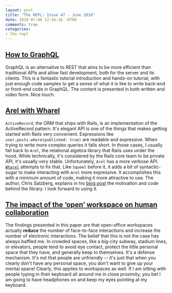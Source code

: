 ```yaml
---
layout: post
title: "The REPL: Issue 47 - June 2018"
date: 2018-07-06 12:56:16 -0700
comments: true
categories:
- the repl
---
```


## [How to GraphQL][1]

GraphQL is an alternative to REST that aims to be more efficient than traditional APIs and allow fast development, both for the server and its clients. This is a fantastic tutorial introduction and hands-on tutorial, with just enough code samples to get a sense of what it is like to write back-end or front-end code in GraphQL. The content is presented in both written and video form. Nice touch.

## [Arel with Wharel][2]

`ActiveRecord`, the ORM that ships with Rails, is an implementation of the ActiveRecord pattern. It's elegant API is one of the things that makes getting started with Rails very convenient. Expressions like `user.posts.where(published: true)` are readable and expressive. When trying to write more complex queries it falls short. In those cases, I usually fall back to `Arel`, the relational algebra library that Rails uses under the hood. While technically, it's considered by the Rails core team to be private API, it's usually very stable. Unfortunately, `Arel` has a more verbose API. [`Wharel`][2] attempts to fix that. Like `Squeel` before it, it adds a bit of syntactic-sugar to make interacting with `Arel` more expressive. It accomplishes this with a minimum amount of code, making it more attractive to use. The author, Chris Salzberg, explains in his [blog post][2] the motivation and code behind the library. I look forward to using it.

## [The impact of the ‘open’ workspace on human collaboration][3]

The findings presented in this paper are that open-office workspaces actually **reduce** the number of face-to-face interactions and increase the number of electronic interactions. The belief that this is not the case has always baffled me. In crowded spaces, like a big-city subway, stadium lines, or elevators, people tend to avoid eye contact, protect the little personal space that they have, and generally keep to themselves. It's a defense mechanism. It's not that people are unfriendly -- it's just that when you clearly don't have any personal space, you don't want to give up your mental space! Clearly, this applies to workspaces as well. If I am sitting with people typing in their keyboard all around me in close proximity, you bet I am going to have headphones on and keep my eyes pointing at my keyboard.

[1]: https://www.howtographql.com/
[2]: https://dejimata.com/2018/5/30/arel-with-wharel
[3]: http://rstb.royalsocietypublishing.org/content/373/1753/20170239
